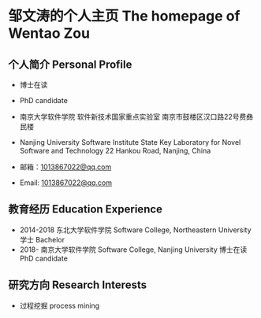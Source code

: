 # 邹文涛的个人主页 The homepage of Wentao Zou

## 个人简介 Personal Profile
- 博士在读 
- PhD candidate


- 南京大学软件学院    软件新技术国家重点实验室    南京市鼓楼区汉口路22号费彝民楼
- Nanjing University Software Institute    State Key Laboratory for Novel Software and Technology   22 Hankou Road, Nanjing, China

- 邮箱：1013867022@qq.com
- Email: 1013867022@qq.com

## 教育经历 Education Experience
- 2014-2018  东北大学软件学院 Software College, Northeastern University  学士      Bachelor
- 2018-      南京大学软件学院 Software College, Nanjing University       博士在读  PhD candidate

## 研究方向 Research Interests
- 过程挖掘 process mining
